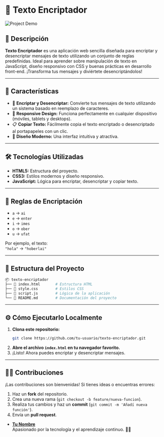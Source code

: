 # 🔐 **Texto Encriptador**

![Project Demo](https://via.placeholder.com/800x400?text=Texto+Encriptador+Preview)

## 📝 **Descripción**

**Texto Encriptador** es una aplicación web sencilla diseñada para encriptar y desencriptar mensajes de texto utilizando un conjunto de reglas predefinidas. Ideal para aprender sobre manipulación de texto en JavaScript, diseño responsivo con CSS y buenas prácticas en desarrollo front-end. ¡Transforma tus mensajes y diviértete desencriptándolos!

---

## 🎯 **Características**
- 🚀 **Encriptar y Desencriptar:** Convierte tus mensajes de texto utilizando un sistema basado en reemplazo de caracteres.
- 📱 **Responsive Design:** Funciona perfectamente en cualquier dispositivo (móviles, tablets y desktops).
- 📋 **Copiar Texto:** Fácilmente copia el texto encriptado o desencriptado al portapapeles con un clic.
- 🎨 **Diseño Moderno:** Una interfaz intuitiva y atractiva.

---

## 🛠️ **Tecnologías Utilizadas**
- **HTML5:** Estructura del proyecto.
- **CSS3:** Estilos modernos y diseño responsivo.
- **JavaScript:** Lógica para encriptar, desencriptar y copiar texto.

---

## 📖 **Reglas de Encriptación**
- `a` → `ai`
- `e` → `enter`
- `i` → `imes`
- `o` → `ober`
- `u` → `ufat`

Por ejemplo, el texto:  
`"hola"` → `"hoberlai"`

---

## 📂 **Estructura del Proyecto**
```bash
📦 texto-encriptador
├── 📄 index.html       # Estructura HTML
├── 📄 style.css        # Estilos CSS
├── 📄 script.js        # Lógica de la aplicación
└── 📄 README.md        # Documentación del proyecto
```

---

## ⚙️ **Cómo Ejecutarlo Localmente**

1. **Clona este repositorio:**
   ```bash
   git clone https://github.com/tu-usuario/texto-encriptador.git
   ```
2. **Abre el archivo `index.html` en tu navegador favorito.**
3. ¡Listo! Ahora puedes encriptar y desencriptar mensajes.

---

## 👨‍💻 **Contribuciones**
¡Las contribuciones son bienvenidas! Si tienes ideas o encuentras errores:
1. Haz un **fork** del repositorio.
2. Crea una nueva rama (`git checkout -b feature/nueva-funcion`).
3. Realiza tus cambios y haz un **commit** (`git commit -m 'Añadí nueva función'`).
4. Envía un **pull request**.

- **[Tu Nombre](https://github.com/tu-usuario)**  
  Apasionado por la tecnología y el aprendizaje continuo. 🧑‍💻
